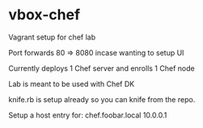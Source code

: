 # vbox-chef
Vagrant setup for chef lab

Port forwards 80 => 8080 incase wanting to setup UI

Currently deploys 1 Chef server and enrolls 1 Chef node

Lab is meant to be used with Chef DK

knife.rb is setup already so you can knife from the repo.

Setup a host entry for:
chef.foobar.local 10.0.0.1
